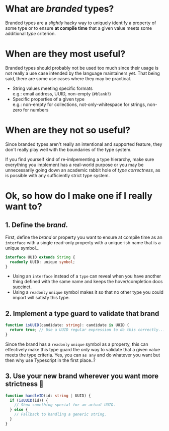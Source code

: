 # What are _branded_ types?

Branded types are a _slightly_ hacky way to uniquely identify a property of some
type or to ensure **at compile time** that a given value meets some additional
_type_ criterion.

# When are they most useful?

Branded types should probably not be used too much since their usage is not
really a use case intended by the language maintainers yet. That being said,
there are some use cases where they may be practical.

- String values meeting specific formats\
  e.g.: email address, UUID, non-empty (`#blank?`)
- Specific properties of a given type\
  e.g.: non-empty for collections, not-only-whitespace for strings, non-zero for
  numbers

# When are they not so useful?

Since branded types aren't really an intentional and supported feature, they
don't really play well with the boundaries of the type system.

If you find yourself kind of re-imlpementing a type hierarchy, make sure
everything you implement has a real-world purpose or you may be unnecessarily
going down an academic rabbit hole of _type correctness_, as is possible with
any sufficiently strict type system.

# Ok, so how do I make one if I really want to?

## 1. Define the _brand_.

First, define the _brand_ or property you want to ensure at compile time as an
`interface` with a single read-only property with a unique-ish name that is a
unique symbol...

```ts
interface UUID extends String {
  readonly UUID: unique symbol;
}
```

- Using an `interface` instead of a `type` can reveal when you have another
  thing defined with the same name and keeps the hover/completion docs succinct.
- Using a `readonly` `unique` symbol makes it so that no other type you could
  import will satisfy this type.

## 2. Implement a type guard to validate that brand

```ts
function isUUID(candidate: string): candidate is UUID {
  return true; // Use a UUID regular expression to do this correctly...
}
```

Since the brand has a `readonly` `unique` symbol as a property, this can
effectively make this type guard the _only_ way to validate that a given value
meets the type criteria. Yes, you can `as any` and do whatever you want but then
why use Typescript in the first place..?

## 3. Use your new brand wherever you want more strictness 🎉

```ts
function handleID(id: string | UUID) {
  if (isUUID(id)) {
    // Show something special for an actual UUID.
  } else {
    // Fallback to handling a generic string.
  }
}
```
